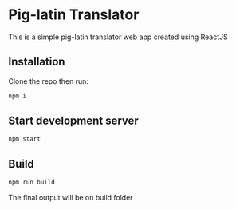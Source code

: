 # Pig-latin Translator

This is a simple pig-latin translator web app created using ReactJS

## Installation

Clone the repo then run:

```bash
npm i
```

## Start development server

```bash
npm start
```

## Build

```bash
npm run build
```

The final output will be on build folder
